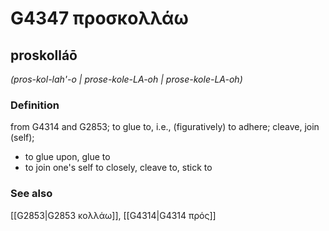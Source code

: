 # G4347 προσκολλάω

## proskolláō

_(pros-kol-lah'-o | prose-kole-LA-oh | prose-kole-LA-oh)_

### Definition

from G4314 and G2853; to glue to, i.e., (figuratively) to adhere; cleave, join (self); 

- to glue upon, glue to
- to join one's self to closely, cleave to, stick to

### See also

[[G2853|G2853 κολλάω]], [[G4314|G4314 πρός]]
